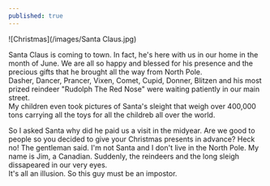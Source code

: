 ```yaml
---
published: true
---
```

![Christmas](/images/Santa Claus.jpg)


Santa Claus is coming to town. In fact, he's here with us in our home in the month of June. We are all so happy and blessed for his presence and the precious gifts that he brought all the way from North Pole.   
Dasher, Dancer, Prancer, Vixen, Comet, Cupid, Donner, Blitzen and his most prized reindeer "Rudolph The Red Nose" were waiting patiently in our main street.   
My children even took pictures of Santa's sleight that weigh over 400,000 tons carrying all the toys for all the childreb all over the world.

So I asked Santa why did he paid us a visit in the midyear. Are we good to people so you decided to give your Christmas presents in advance?
Heck no! The gentleman said. I'm not Santa and I don't live in the North Pole. My name is Jim, a Canadian. Suddenly, the reindeers and the long sleigh dissapeared in our very eyes.   
It's all an illusion. So this guy must be an impostor. 